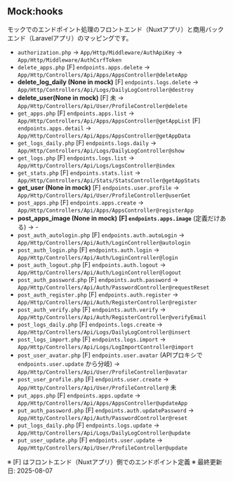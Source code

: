 ## Mock:hooks

モックでのエンドポイント処理のフロントエンド（Nuxtアプリ）と商用バックエンド（Laravelアプリ）のマッピングです。

- `authorization.php`
  -> `App/Http/Middleware/AuthApiKey`
  -> `App/Http/Middleware/AuthCsrfToken`
- `delete_apps.php`
  [F] `endpoints.apps.delete`
  -> `App/Http/Controllers/Api/Apps/AppsController@deleteApp`
- **delete_log_daily (None in mock)**
  [F] `endpoints.logs.delete`
  -> `App/Http/Controllers/Api/Logs/DailyLogController@destroy`
- **delete_user(None in mock)**
  [F] 未
  -> `App/Http/Controllers/Api/User/ProfileController@delete`
- `get_apps.php`
  [F] `endpoints.apps.list`
  -> `App/Http/Controllers/Api/Apps/AppsController@getAppList`
  [F] `endpoints.apps.detail`
  -> `App/Http/Controllers/Api/Apps/AppsController@getAppData`
- `get_logs_daily.php`
  [F] `endpoints.logs.daily`
  -> `App/Http/Controllers/Api/Logs/DailyLogController@show`
- `get_logs.php`
  [F] `endpoints.logs.list`
  -> `App/Http/Controllers/Api/Logs/LogsController@index`
- `get_stats.php`
  [F] `endpoints.stats.list`
  -> `App/Http/Controllers/Api/Stats/StatsController@getAppStats`
- **get_user (None in mock)**
  [F] `endpoints.user.profile`
  -> `App/Http/Controllers/Api/User/ProfileController@userGet`
- `post_apps.php`
  [F] `endpoints.apps.create`
  -> `App/Http/Controllers/Api/Apps/AppsController@registerApp`
- **post_apps_image (None in mock)**
  **[F] `endpoints.apps.image`** (定義だけある)
  -> -
- `post_auth_autologin.php`
  [F] `endpoints.auth.autoLogin`
  -> `App/Http/Controllers/Api/Auth/LoginController@autologin`
- `post_auth_login.php`
  [F] `endpoints.auth.login`
  -> `App/Http/Controllers/Api/Auth/LoginController@login`
- `post_auth_logout.php`
  [F] `endpoints.auth.logout`
  -> `App/Http/Controllers/Api/Auth/LoginController@logout`
- `post_auth_password.php`
  [F] `endpoints.auth.password`
  -> `App/Http/Controllers/Api/Auth/PasswordController@requestReset`
- `post_auth_register.php`
  [F] `endpoints.auth.register`
  -> `App/Http/Controllers/Api/Auth/RegisterController@register`
- `post_auth_verify.php`
  [F] `endpoints.auth.verify`
  -> `App/Http/Controllers/Api/Auth/RegisterController@verifyEmail`
- `post_logs_daily.php`
  [F] `endpoints.logs.create`
  -> `App/Http/Controllers/Api/Logs/DailyLogController@insert`
- `post_logs_import.php`
  [F] `endpoints.logs.import`
  -> `App/Http/Controllers/Api/Logs/LogImportController@import`
- `post_user_avatar.php`
  [F] `endpoints.user.avatar` (APIプロキシで `endpoints.user.update` から分岐)
  -> `App/Http/Controllers/Api/User/ProfileController@avatar`
- `post_user_profile.php`
  [F] `endpoints.user.create`
  -> `App/Http/Controllers/Api/User/ProfileController@`  未
- `put_apps.php`
  [F] `endpoints.apps.update`
  -> `App/Http/Controllers/Api/Apps/AppsController@updateApp`
- `put_auth_password.php`
  [F] `endpoints.auth.updatePassword`
  -> `App/Http/Controllers/Api/Auth/PasswordController@reset`
- `put_logs_daily.php`
  [F] `endpoints.logs.update`
  -> `App/Http/Controllers/Api/Logs/DailyLogController@update`
- `put_user_update.php`
  [F] `endpoints.user.update`
  -> `App/Http/Controllers/Api/User/ProfileController@update`

※ [F] はフロントエンド（Nuxtアプリ）側でのエンドポイント定義
※ 最終更新日: 2025-08-07
